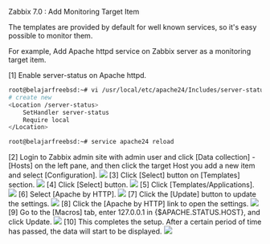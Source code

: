 Zabbix 7.0 : Add Monitoring Target Item
 	
The templates are provided by default for well known services, so it's easy possible to monitor them.

For example, Add Apache httpd service on Zabbix server as a monitoring target item.

[1]	Enable server-status on Apache httpd.
```sh
root@belajarfreebsd:~# vi /usr/local/etc/apache24/Includes/server-status.conf
# create new
<Location /server-status>
    SetHandler server-status
    Require local
</Location>

root@belajarfreebsd:~# service apache24 reload
```
[2]	Login to Zabbix admin site with admin user and click [Data collection] - [Hosts] on the left pane, and then click the target Host you add a new item and select [Configuration].
<img src="./imgs/g/2.png">
[3]	Click [Select] button on [Templates] section.
<img src="./imgs/g/3.png">
[4]	Click [Select] button.
<img src="./imgs/g/4.png">
[5]	Click [Templates/Applications].
<img src="./imgs/g/5.png">
[6]	Select [Apache by HTTP].
<img src="./imgs/g/6.png">
[7]	Click the [Update] button to update the settings.
<img src="./imgs/g/7.png">
[8]	Click the [Apache by HTTP] link to open the settings.
<img src="./imgs/g/8.png">
[9]	Go to the [Macros] tab, enter 127.0.0.1 in {$APACHE.STATUS.HOST}, and click Update.
<img src="./imgs/g/9.png">
[10]	This completes the setup. After a certain period of time has passed, the data will start to be displayed.
<img src="./imgs/g/10.png">
